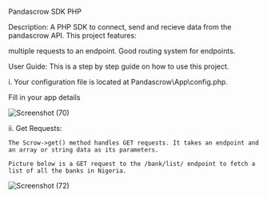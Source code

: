 Pandascrow SDK PHP

Description:
A PHP SDK to connect, send and recieve data from the pandascrow API. 
This project features:

multiple requests to an endpoint.
Good routing system for endpoints.

User Guide:
This is a step by step guide on how to use this project.

i. Your configuration file is located at Pandascrow\App\config.php.

   Fill in your app details

   
   ![Screenshot (70)](https://github.com/bofa26/pandascrow-php-sdk/assets/127630429/caf8f16e-9306-409b-9acd-2997b0d5110b)

ii. Get Requests:

    The Scrow->get() method handles GET requests. It takes an endpoint and an array or string data as its parameters.
    
    Picture below is a GET request to the /bank/list/ endpoint to fetch a list of all the banks in Nigeria.    
   
   ![Screenshot (72)](https://github.com/bofa26/pandascrow-php-sdk/assets/127630429/44db7e49-ab21-4342-91fd-bace4c2d3738)




       

